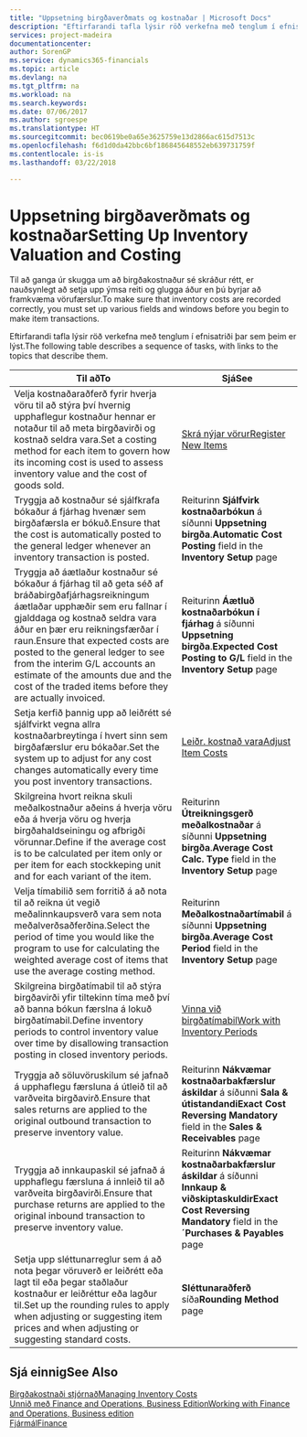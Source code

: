 ```yaml
---
title: "Uppsetning birgðaverðmats og kostnaðar | Microsoft Docs"
description: "Eftirfarandi tafla lýsir röð verkefna með tenglum í efnisatriði þar sem þeim er lýst."
services: project-madeira
documentationcenter: 
author: SorenGP
ms.service: dynamics365-financials
ms.topic: article
ms.devlang: na
ms.tgt_pltfrm: na
ms.workload: na
ms.search.keywords: 
ms.date: 07/06/2017
ms.author: sgroespe
ms.translationtype: HT
ms.sourcegitcommit: bec0619be0a65e3625759e13d2866ac615d7513c
ms.openlocfilehash: f6d1d0da42bbc6bf186845648552eb639731759f
ms.contentlocale: is-is
ms.lasthandoff: 03/22/2018

---
```

# <a name="setting-up-inventory-valuation-and-costing"></a><span data-ttu-id="f5ffe-103">Uppsetning birgðaverðmats og kostnaðar</span><span class="sxs-lookup"><span data-stu-id="f5ffe-103">Setting Up Inventory Valuation and Costing</span></span>
<span data-ttu-id="f5ffe-104">Til að ganga úr skugga um að birgðakostnaður sé skráður rétt, er nauðsynlegt að setja upp ýmsa reiti og glugga áður en þú byrjar að framkvæma vörufærslur.</span><span class="sxs-lookup"><span data-stu-id="f5ffe-104">To make sure that inventory costs are recorded correctly, you must set up various fields and windows before you begin to make item transactions.</span></span>

<span data-ttu-id="f5ffe-105">Eftirfarandi tafla lýsir röð verkefna með tenglum í efnisatriði þar sem þeim er lýst.</span><span class="sxs-lookup"><span data-stu-id="f5ffe-105">The following table describes a sequence of tasks, with links to the topics that describe them.</span></span>

|<span data-ttu-id="f5ffe-106">**Til að**</span><span class="sxs-lookup"><span data-stu-id="f5ffe-106">**To**</span></span>|<span data-ttu-id="f5ffe-107">**Sjá**</span><span class="sxs-lookup"><span data-stu-id="f5ffe-107">**See**</span></span>|  
|------------|-------------|  
|<span data-ttu-id="f5ffe-108">Velja kostnaðaraðferð fyrir hverja vöru til að stýra því hvernig upphaflegur kostnaður hennar er notaður til að meta birgðavirði og kostnað seldra vara.</span><span class="sxs-lookup"><span data-stu-id="f5ffe-108">Set a costing method for each item to govern how its incoming cost is used to assess inventory value and the cost of goods sold.</span></span>|[<span data-ttu-id="f5ffe-109">Skrá nýjar vörur</span><span class="sxs-lookup"><span data-stu-id="f5ffe-109">Register New Items</span></span>](inventory-how-register-new-items.md)|  
|<span data-ttu-id="f5ffe-110">Tryggja að kostnaður sé sjálfkrafa bókaður á fjárhag hvenær sem birgðafærsla er bókuð.</span><span class="sxs-lookup"><span data-stu-id="f5ffe-110">Ensure that the cost is automatically posted to the general ledger whenever an inventory transaction is posted.</span></span>|<span data-ttu-id="f5ffe-111">Reiturinn **Sjálfvirk kostnaðarbókun** á síðunni **Uppsetning birgða**.</span><span class="sxs-lookup"><span data-stu-id="f5ffe-111">**Automatic Cost Posting** field in the **Inventory Setup** page</span></span>|  
|<span data-ttu-id="f5ffe-112">Tryggja að áætlaður kostnaður sé bókaður á fjárhag til að geta séð af bráðabirgðafjárhagsreikningum áætlaðar upphæðir sem eru fallnar í gjalddaga og kostnað seldra vara áður en þær eru reikningsfærðar í raun.</span><span class="sxs-lookup"><span data-stu-id="f5ffe-112">Ensure that expected costs are posted to the general ledger to see from the interim G/L accounts an estimate of the amounts due and the cost of the traded items before they are actually invoiced.</span></span>|<span data-ttu-id="f5ffe-113">Reiturinn **Áætluð kostnaðarbókun í fjárhag** á síðunni **Uppsetning birgða**.</span><span class="sxs-lookup"><span data-stu-id="f5ffe-113">**Expected Cost Posting to G/L** field in the **Inventory Setup** page</span></span>|  
|<span data-ttu-id="f5ffe-114">Setja kerfið þannig upp að leiðrétt sé sjálfvirkt vegna allra kostnaðarbreytinga í hvert sinn sem birgðafærslur eru bókaðar.</span><span class="sxs-lookup"><span data-stu-id="f5ffe-114">Set the system up to adjust for any cost changes automatically every time you post inventory transactions.</span></span>|[<span data-ttu-id="f5ffe-115">Leiðr. kostnað vara</span><span class="sxs-lookup"><span data-stu-id="f5ffe-115">Adjust Item Costs</span></span>](inventory-how-adjust-item-costs.md)|  
|<span data-ttu-id="f5ffe-116">Skilgreina hvort reikna skuli meðalkostnaður aðeins á hverja vöru eða á hverja vöru og hverja birgðahaldseiningu og afbrigði vörunnar.</span><span class="sxs-lookup"><span data-stu-id="f5ffe-116">Define if the average cost is to be calculated per item only or per item for each stockkeping unit and for each variant of the item.</span></span>|<span data-ttu-id="f5ffe-117">Reiturinn **Útreikningsgerð meðalkostnaðar** á síðunni **Uppsetning birgða**.</span><span class="sxs-lookup"><span data-stu-id="f5ffe-117">**Average Cost Calc. Type** field in the **Inventory Setup** page</span></span>|  
|<span data-ttu-id="f5ffe-118">Velja tímabilið sem forritið á að nota til að reikna út vegið meðalinnkaupsverð vara sem nota meðalverðsaðferðina.</span><span class="sxs-lookup"><span data-stu-id="f5ffe-118">Select the period of time you would like the program to use for calculating the weighted average cost of items that use the average costing method.</span></span>|<span data-ttu-id="f5ffe-119">Reiturinn **Meðalkostnaðartímabil** á síðunni **Uppsetning birgða**.</span><span class="sxs-lookup"><span data-stu-id="f5ffe-119">**Average Cost Period** field in the **Inventory Setup** page</span></span>|  
|<span data-ttu-id="f5ffe-120">Skilgreina birgðatímabil til að stýra birgðavirði yfir tiltekinn tíma með því að banna bókun færslna á lokuð birgðatímabil.</span><span class="sxs-lookup"><span data-stu-id="f5ffe-120">Define inventory periods to control inventory value over time by disallowing transaction posting in closed inventory periods.</span></span>|[<span data-ttu-id="f5ffe-121">Vinna við birgðatímabil</span><span class="sxs-lookup"><span data-stu-id="f5ffe-121">Work with Inventory Periods</span></span>](finance-how-to-work-with-inventory-periods.md)|  
|<span data-ttu-id="f5ffe-122">Tryggja að söluvöruskilum sé jafnað á upphaflegu færsluna á útleið til að varðveita birgðavirð.</span><span class="sxs-lookup"><span data-stu-id="f5ffe-122">Ensure that sales returns are applied to the original outbound transaction to preserve inventory value.</span></span>|<span data-ttu-id="f5ffe-123">Reiturinn **Nákvæmar kostnaðarbakfærslur áskildar** á síðunni **Sala & útistandandi**</span><span class="sxs-lookup"><span data-stu-id="f5ffe-123">**Exact Cost Reversing Mandatory** field in the **Sales & Receivables** page</span></span>|  
|<span data-ttu-id="f5ffe-124">Tryggja að innkaupaskil sé jafnað á upphaflegu færsluna á innleið til að varðveita birgðavirði.</span><span class="sxs-lookup"><span data-stu-id="f5ffe-124">Ensure that purchase returns are applied to the original inbound transaction to preserve inventory value.</span></span>|<span data-ttu-id="f5ffe-125">Reiturinn **Nákvæmar kostnaðarbakfærslur áskildar** á síðunni **Innkaup & viðskiptaskuldir**</span><span class="sxs-lookup"><span data-stu-id="f5ffe-125">**Exact Cost Reversing Mandatory** field in the **´Purchases & Payables** page</span></span>|
|<span data-ttu-id="f5ffe-126">Setja upp sléttunarreglur sem á að nota þegar vöruverð er leiðrétt eða lagt til eða þegar staðlaður kostnaður er leiðréttur eða lagður til.</span><span class="sxs-lookup"><span data-stu-id="f5ffe-126">Set up the rounding rules to apply when adjusting or suggesting item prices and when adjusting or suggesting standard costs.</span></span>|<span data-ttu-id="f5ffe-127">**Sléttunaraðferð** síða</span><span class="sxs-lookup"><span data-stu-id="f5ffe-127">**Rounding Method** page</span></span>|  

## <a name="see-also"></a><span data-ttu-id="f5ffe-128">Sjá einnig</span><span class="sxs-lookup"><span data-stu-id="f5ffe-128">See Also</span></span>  
[<span data-ttu-id="f5ffe-129">Birgðakostnaði stjórnað</span><span class="sxs-lookup"><span data-stu-id="f5ffe-129">Managing Inventory Costs</span></span>](finance-manage-inventory-costs.md)  
[<span data-ttu-id="f5ffe-130">Unnið með Finance and Operations, Business Edition</span><span class="sxs-lookup"><span data-stu-id="f5ffe-130">Working with Finance and Operations, Business edition</span></span>](ui-work-product.md)  
[<span data-ttu-id="f5ffe-131">Fjármál</span><span class="sxs-lookup"><span data-stu-id="f5ffe-131">Finance</span></span>](finance.md)  

